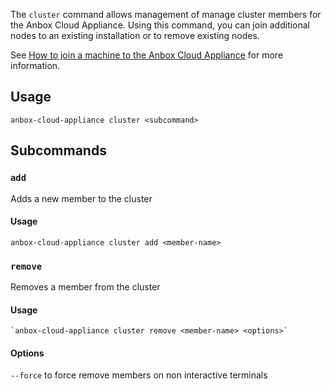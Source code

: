 The `cluster` command allows management of manage cluster members for the Anbox Cloud Appliance. Using this command, you can join additional nodes to an existing installation or to remove existing nodes.

 See [How to join a machine to the Anbox Cloud Appliance](https://discourse.ubuntu.com/t/29054) for more information.

 ## Usage

    anbox-cloud-appliance cluster <subcommand>

## Subcommands

### `add`
Adds a new member to the cluster

#### Usage

    anbox-cloud-appliance cluster add <member-name>

### `remove`
Removes a member from the cluster

#### Usage

    `anbox-cloud-appliance cluster remove <member-name> <options>`

#### Options

 `--force` to force remove members on non interactive terminals
